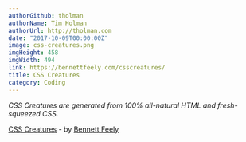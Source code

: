 ```yaml
---
authorGithub: tholman
authorName: Tim Holman
authorUrl: http://tholman.com
date: "2017-10-09T00:00:00Z"
image: css-creatures.png
imgHeight: 458
imgWidth: 494
link: https://bennettfeely.com/csscreatures/
title: CSS Creatures
category: Coding
---
```


_CSS Creatures are generated from 100% all-natural HTML and fresh-squeezed CSS._

[CSS Creatures](https://bennettfeely.com/csscreatures/) - by [Bennett Feely](https://bennettfeely.com/)
